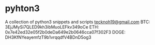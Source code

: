# pyhton3
A collection of python3 snippets and scripts
tecknoh19@gmail.com
BTC: 3EjJMySi7QLED9kh3ibMuoLEFkv349oCe
ETH: 0x7e42ed32e05f2b0deDa649e2b0646cca07f302F3
DOGE: DH3KfNYeayemfzT9b1vrqqdfV4BDnD5og3
